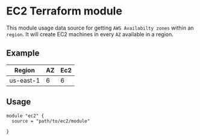 <!-- BEGINNING OF PRE-COMMIT-TERRAFORM DOCS HOOK -->
# EC2 Terraform module
This module usage data source for getting `AWS Availabilty zones` within an `region`.
It will create EC2 machines in every `AZ` available in a region.

## Example
| Region    | AZ | Ec2 |
|-----------|----|-----|
| us-east-1 | 6  | 6   |


## Usage
```
module "ec2" {
  source = "path/to/ec2/module"

}
```

<!-- END OF PRE-COMMIT-TERRAFORM DOCS HOOK -->